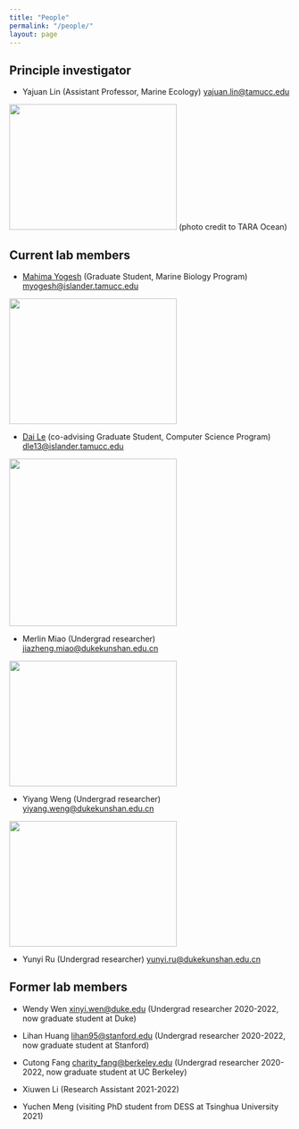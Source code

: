 ```yaml
---
title: "People"
permalink: "/people/"
layout: page
---
```


## Principle investigator
- Yajuan Lin (Assistant Professor, Marine Ecology) <yajuan.lin@tamucc.edu>

<img src="https://yajuanlin.github.io/assets/img/CREDITS-MAEVA-BARDY-YAJUAN-LIN-BD-1.jpeg" width="300" height="225"/>
(photo credit to TARA Ocean)

## Current lab members

- <a href="https://github.com/YajuanLin/yajuanlin.github.io/Mahima.md">Mahima Yogesh</a> (Graduate Student, Marine Biology Program) <myogesh@islander.tamucc.edu>

<img src="https://yajuanlin.github.io/assets/img/Mahima_profile-photo.png" width="300" height="225"/> 

- <a href="https://github.com/YajuanLin/yajuanlin.github.io/DaiLe.md">Dai Le</a> (co-advising Graduate Student, Computer Science Program) <dle13@islander.tamucc.edu>

<img src="https://yajuanlin.github.io/assets/img/LeDai profile photo.png" width="300" /> 

- Merlin Miao (Undergrad researcher) <jiazheng.miao@dukekunshan.edu.cn>

<img src="https://sites.duke.edu/yajuanlin/files/2021/09/IMG_4980-scaled-e1631180639654.jpg" width="300" height="225"/> 

- Yiyang Weng (Undergrad researcher) <yiyang.weng@dukekunshan.edu.cn>

<img src="https://sites.duke.edu/yajuanlin/files/2022/05/IMG_1835-scaled-e1652176046680.jpg" width="300" height="225"/>  

- Yunyi Ru (Undergrad researcher) <yunyi.ru@dukekunshan.edu.cn>



## Former lab members

- Wendy Wen <xinyi.wen@duke.edu> (Undergrad researcher 2020-2022, now graduate student at Duke)

- Lihan Huang <lihan95@stanford.edu> (Undergrad researcher 2020-2022, now graduate student at Stanford)

- Cutong Fang <charity_fang@berkeley.edu> (Undergrad researcher 2020-2022, now graduate student at UC Berkeley)

- Xiuwen Li (Research Assistant 2021-2022)

- Yuchen Meng (visiting PhD student from DESS at Tsinghua University 2021)
